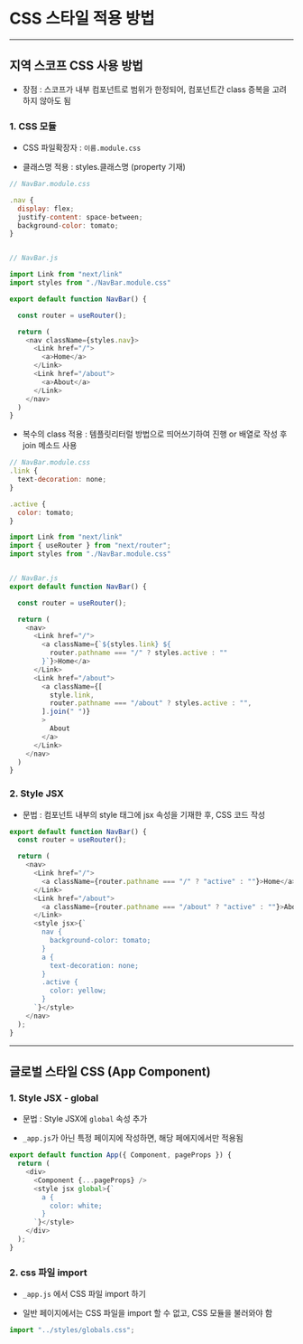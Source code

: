 # CSS 스타일 적용 방법

---

## 지역 스코프 CSS 사용 방법

- 장점 : 스코프가 내부 컴포넌트로 범위가 한정되어, 컴포넌트간 class 증복을 고려하지 않아도 됨

### 1. CSS 모듈

- CSS 파일확장자 : `이름.module.css`

- 클래스명 적용 : styles.클래스명 (property 기재)

```js
// NavBar.module.css

.nav {
  display: flex;
  justify-content: space-between;
  background-color: tomato;
}


// NavBar.js

import Link from "next/link"
import styles from "./NavBar.module.css"

export default function NavBar() {

  const router = useRouter();

  return (
    <nav className={styles.nav}>
      <Link href="/">
        <a>Home</a>
      </Link>
      <Link href="/about">
        <a>About</a>
      </Link>
    </nav>
  )
}
```

- 복수의 class 적용 : 템플릿리터럴 방법으로 띄어쓰기하여 진행 or 배열로 작성 후 join 메소드 사용

```js
// NavBar.module.css
.link {
  text-decoration: none;
}

.active {
  color: tomato;
}

import Link from "next/link"
import { useRouter } from "next/router";
import styles from "./NavBar.module.css"


// NavBar.js
export default function NavBar() {

  const router = useRouter();

  return (
    <nav>
      <Link href="/">
        <a className={`${styles.link} ${
          router.pathname === "/" ? styles.active : ""
        }`}>Home</a>
      </Link>
      <Link href="/about">
        <a className={[
          style.link,
          router.pathname === "/about" ? styles.active : "",
        ].join(" ")}
        >
          About
        </a>
      </Link>
    </nav>
  )
}
```

### 2. Style JSX

- 문법 : 컴포넌트 내부의 style 태그에 jsx 속성을 기재한 후, CSS 코드 작성

```js
export default function NavBar() {
  const router = useRouter();

  return (
    <nav>
      <Link href="/">
        <a className={router.pathname === "/" ? "active" : ""}>Home</a>
      </Link>
      <Link href="/about">
        <a className={router.pathname === "/about" ? "active" : ""}>About</a>
      </Link>
      <style jsx>{`
        nav {
          background-color: tomato;
        }
        a {
          text-decoration: none;
        }
        .active {
          color: yellow;
        }
      `}</style>
    </nav>
  );
}
```

---

## 글로벌 스타일 CSS (App Component)

### 1. Style JSX - global

- 문법 : Style JSX에 `global` 속성 추가

- `_app.js`가 아닌 특정 페이지에 작성하면, 해당 페에지에서만 적용됨

```js
export default function App({ Component, pageProps }) {
  return (
    <div>
      <Component {...pageProps} />
      <style jsx global>{`
        a {
          color: white;
        }
      `}</style>
    </div>
  );
}
```

### 2. css 파일 import

- `_app.js` 에서 CSS 파일 import 하기

- 일반 페이지에서는 CSS 파일을 import 할 수 없고, CSS 모듈을 불러와야 함

```js
import "../styles/globals.css";
```
